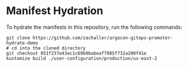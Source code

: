 # Manifest Hydration

To hydrate the manifests in this repository, run the following commands:

```shell
git clone https://github.com/zachaller/argocon-gitops-promoter-hydrate-demo
# cd into the cloned directory
git checkout 851f237e43ec1c69b9babeaf7985f732a200f41e
kustomize build ./user-configuration/production/us-east-2
```
